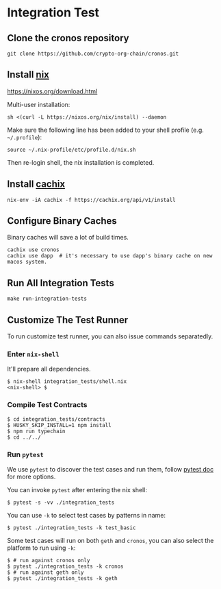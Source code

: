 # Integration Test

## Clone the cronos repository
```shell
git clone https://github.com/crypto-org-chain/cronos.git
```

## Install [nix](https://nixos.org/download.html)

https://nixos.org/download.html

Multi-user installation:

```shell
sh <(curl -L https://nixos.org/nix/install) --daemon
```

Make sure the following line has been added to your shell profile (e.g. `~/.profile`):

```shell
source ~/.nix-profile/etc/profile.d/nix.sh
```

Then re-login shell, the nix installation is completed.

## Install [cachix](https://github.com/cachix/cachix)

```shell
nix-env -iA cachix -f https://cachix.org/api/v1/install
```

## Configure Binary Caches

Binary caches will save a lot of build times.

```shell
cachix use cronos
cachix use dapp  # it's necessary to use dapp's binary cache on new macos system.
```

## Run All Integration Tests
```shell
make run-integration-tests
```

## Customize The Test Runner

To run customize test runner, you can also issue commands separatedly.

### Enter `nix-shell`

It'll prepare all dependencies.

```shell
$ nix-shell integration_tests/shell.nix
<nix-shell> $
```

### Compile Test Contracts

```shell
$ cd integration_tests/contracts
$ HUSKY_SKIP_INSTALL=1 npm install
$ npm run typechain
$ cd ../../
```

### Run `pytest`

We use `pytest` to discover the test cases and run them, follow [pytest doc](https://docs.pytest.org/en/6.2.x/contents.html) for more options.

You can invoke `pytest` after entering the nix shell:

```shell
$ pytest -s -vv ./integration_tests
```

You can use `-k` to select test cases by patterns in name:

```shell
$ pytest ./integration_tests -k test_basic
```

Some test cases will run on both `geth` and `cronos`, you can also select the platform to run using `-k`:

```shell
$ # run against cronos only
$ pytest ./integration_tests -k cronos
$ # run against geth only
$ pytest ./integration_tests -k geth
```
